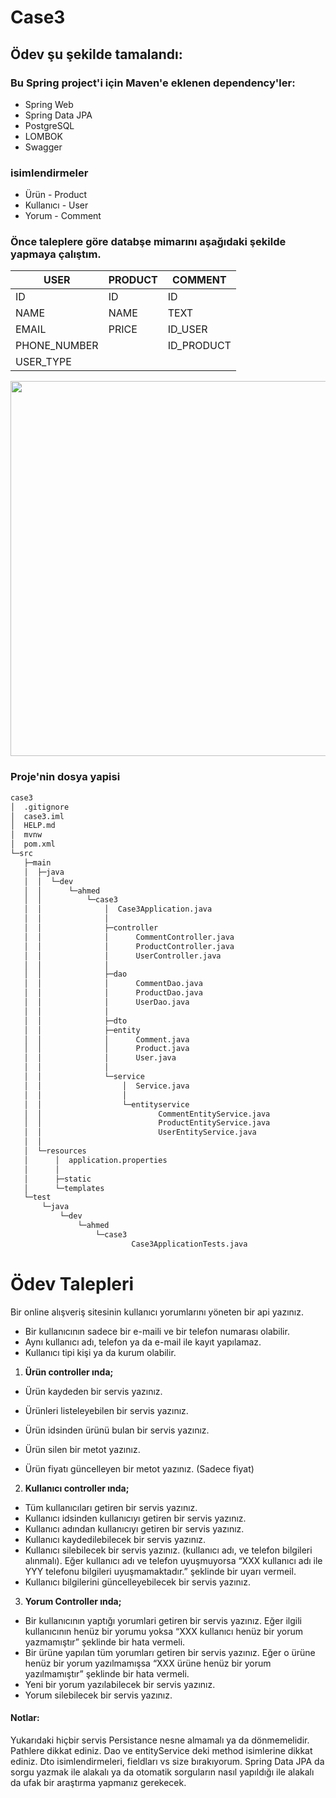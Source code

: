 # Case3
## Ödev şu şekilde tamalandı:

### Bu Spring project'i için Maven'e eklenen dependency'ler:

- Spring Web
- Spring Data JPA
- PostgreSQL
- LOMBOK
- Swagger

### isimlendirmeler
- Ürün  - Product
- Kullanıcı  - User
- Yorum  - Comment

### Önce taleplere göre databşe mimarını aşağıdaki şekilde yapmaya çalıştım.

| USER         | PRODUCT | COMMENT    |
|--------------|---------|------------|
| ID           | ID      | ID         |
| NAME         | NAME    | TEXT       |
| EMAIL        | PRICE   | ID_USER    |
| PHONE_NUMBER |         | ID_PRODUCT |
| USER_TYPE    |         |

<img src='https://user-images.githubusercontent.com/50663127/155712449-526040e8-eae0-4d8c-ab63-ed59e69c4819.PNG' width='600'>

### Proje'nin dosya yapisi
```bash
case3
│  .gitignore
│  case3.iml
│  HELP.md
│  mvnw
│  pom.xml
└─src
   ├─main
   │  ├─java
   │  │  └─dev
   │  │      └─ahmed
   │  │          └─case3
   │  │              │  Case3Application.java
   │  │              │
   │  │              ├─controller
   │  │              │      CommentController.java
   │  │              │      ProductController.java
   │  │              │      UserController.java
   │  │              │
   │  │              ├─dao
   │  │              │      CommentDao.java
   │  │              │      ProductDao.java
   │  │              │      UserDao.java
   │  │              │
   │  │              ├─dto
   │  │              ├─entity
   │  │              │      Comment.java
   │  │              │      Product.java
   │  │              │      User.java
   │  │              │
   │  │              └─service
   │  │                  │  Service.java
   │  │                  │
   │  │                  └─entityservice
   │  │                          CommentEntityService.java
   │  │                          ProductEntityService.java
   │  │                          UserEntityService.java
   │  │
   │  └─resources
   │      │  application.properties
   │      │
   │      ├─static
   │      └─templates
   └─test
       └─java
           └─dev
               └─ahmed
                   └─case3
                           Case3ApplicationTests.java

```




# Ödev Talepleri
Bir online alışveriş sitesinin kullanıcı yorumlarını yöneten bir api yazınız.
- Bir kullanıcının sadece bir e-maili ve bir telefon numarası olabilir.
- Aynı kullanıcı adı, telefon ya da e-mail ile kayıt yapılamaz.
- Kullanıcı tipi kişi ya da kurum olabilir.



1. **Ürün controller ında;**

 - Ürün kaydeden bir servis yazınız.
  
 - Ürünleri listeleyebilen bir servis yazınız.
  
 - Ürün idsinden ürünü bulan bir servis yazınız.
  
 - Ürün silen bir metot yazınız.
  
 - Ürün fiyatı güncelleyen bir metot yazınız. (Sadece fiyat)
  
  
  
2. **Kullanıcı controller ında;**


- Tüm kullanıcıları getiren bir servis yazınız.
- Kullanıcı idsinden kullanıcıyı getiren bir servis yazınız.
- Kullanıcı adından kullanıcıyı getiren bir servis yazınız.
- Kullanıcı kaydedilebilecek bir servis yazınız.
- Kullanıcı silebilecek bir servis yazınız. (kullanıcı adı, ve telefon bilgileri alınmalı). Eğer kullanıcı
adı ve telefon uyuşmuyorsa “XXX kullanıcı adı ile YYY telefonu bilgileri uyuşmamaktadır.”
şeklinde bir uyarı vermeil.
- Kullanıcı bilgilerini güncelleyebilecek bir servis yazınız.


3. **Yorum Controller ında;**
- Bir kullanıcının yaptığı yorumlari getiren bir servis yazınız. Eğer ilgili kullanıcının henüz bir
yorumu yoksa “XXX kullanıcı henüz bir yorum yazmamıştır” şeklinde bir hata vermeli.
- Bir ürüne yapılan tüm yorumları getiren bir servis yazınız. Eğer o ürüne henüz bir yorum
yazılmamışsa “XXX ürüne henüz bir yorum yazılmamıştır” şeklinde bir hata vermeli.
- Yeni bir yorum yazılabilecek bir servis yazınız.
- Yorum silebilecek bir servis yazınız.
#### Notlar:
Yukarıdaki hiçbir servis Persistance nesne almamalı ya da dönmemelidir.
Pathlere dikkat ediniz.
Dao ve entityService deki method isimlerine dikkat ediniz.
Dto isimlendirmeleri, fieldları vs size bırakıyorum.
Spring Data JPA da sorgu yazmak ile alakalı ya da otomatik sorguların nasıl yapıldığı ile alakalı da ufak
bir araştırma yapmanız gerekecek. 
